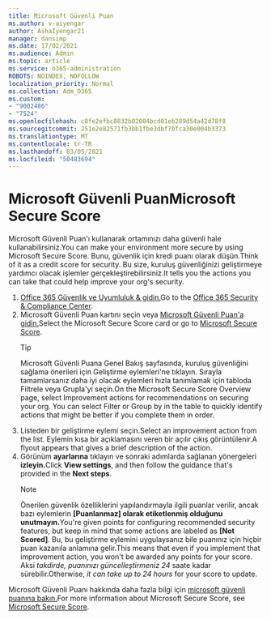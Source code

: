 ```yaml
---
title: Microsoft Güvenli Puan
ms.author: v-aiyengar
author: AshaIyengar21
manager: dansimp
ms.date: 17/02/2021
ms.audience: Admin
ms.topic: article
ms.service: o365-administration
ROBOTS: NOINDEX, NOFOLLOW
localization_priority: Normal
ms.collection: Adm_O365
ms.custom:
- "9002486"
- "7524"
ms.openlocfilehash: c8fe2efbc8832b02004bcd01eb289d54a42d78f8
ms.sourcegitcommit: 251e2e82571fb3bb1fbe3dbf7bfca30e004b3373
ms.translationtype: MT
ms.contentlocale: tr-TR
ms.lasthandoff: 03/05/2021
ms.locfileid: "50483694"
---
```

# <a name="microsoft-secure-score"></a><span data-ttu-id="29568-102">Microsoft Güvenli Puan</span><span class="sxs-lookup"><span data-stu-id="29568-102">Microsoft Secure Score</span></span>

<span data-ttu-id="29568-103">Microsoft Güvenli Puan'ı kullanarak ortamınızı daha güvenli hale kullanabilirsiniz.</span><span class="sxs-lookup"><span data-stu-id="29568-103">You can make your environment more secure by using Microsoft Secure Score.</span></span> <span data-ttu-id="29568-104">Bunu, güvenlik için kredi puanı olarak düşün.</span><span class="sxs-lookup"><span data-stu-id="29568-104">Think of it as a credit score for security.</span></span> <span data-ttu-id="29568-105">Bu size, kuruluş güvenliğinizi geliştirmeye yardımcı olacak işlemler gerçekleştirebilirsiniz.</span><span class="sxs-lookup"><span data-stu-id="29568-105">It tells you the actions you can take that could help improve your org's security.</span></span>

1. <span data-ttu-id="29568-106">[Office 365 Güvenlik ve Uyumluluk & gidin.](https://go.microsoft.com/fwlink/p/?linkid=2077143)</span><span class="sxs-lookup"><span data-stu-id="29568-106">Go to the [Office 365 Security & Compliance Center](https://go.microsoft.com/fwlink/p/?linkid=2077143).</span></span>
1. <span data-ttu-id="29568-107">Microsoft Güvenli Puan kartını seçin veya [Microsoft Güvenli Puan'a gidin.](https://go.microsoft.com/fwlink/?linkid=2099589)</span><span class="sxs-lookup"><span data-stu-id="29568-107">Select the Microsoft Secure Score card or go to [Microsoft Secure Score](https://go.microsoft.com/fwlink/?linkid=2099589).</span></span>
    > [!TIP]
    >  <span data-ttu-id="29568-108">Microsoft Güvenli Puana Genel Bakış sayfasında, kuruluş güvenliğini sağlama önerileri için Geliştirme eylemleri'ne tıklayın. Sırayla tamamlarsanız daha iyi olacak eylemleri hızla tanımlamak için tabloda Filtrele veya Grupla'yi seçin.</span><span class="sxs-lookup"><span data-stu-id="29568-108">On the Microsoft Secure Score Overview page, select Improvement actions for recommendations on securing your org. You can select Filter or Group by in the table to quickly identify actions that might be better if you complete them in order.</span></span>
1. <span data-ttu-id="29568-109">Listeden bir geliştirme eylemi seçin.</span><span class="sxs-lookup"><span data-stu-id="29568-109">Select an improvement action from the list.</span></span> <span data-ttu-id="29568-110">Eylemin kısa bir açıklamasını veren bir açılır çıkış görüntülenir.</span><span class="sxs-lookup"><span data-stu-id="29568-110">A flyout appears that gives a brief description of the action.</span></span>
1. <span data-ttu-id="29568-111">Görünüm **ayarlarına** tıklayın ve sonraki adımlarda sağlanan yönergeleri **izleyin.**</span><span class="sxs-lookup"><span data-stu-id="29568-111">Click **View settings**, and then follow the guidance that's provided in the **Next steps**.</span></span>
    > [!NOTE]
    > <span data-ttu-id="29568-112">Önerilen güvenlik özelliklerini yapılandırmayla ilgili puanlar verilir, ancak bazı eylemlerin **[Puanlanmaz] olarak etiketlenmiş olduğunu unutmayın.**</span><span class="sxs-lookup"><span data-stu-id="29568-112">You're given points for configuring recommended security features, but keep in mind that some actions are labeled as **[Not Scored]**.</span></span> <span data-ttu-id="29568-113">Bu, bu geliştirme eylemini uygulaysanız bile puanınız için hiçbir puan kazanıla anlamına gelir.</span><span class="sxs-lookup"><span data-stu-id="29568-113">This means that even if you implement that improvement action, you won't be awarded any points for your score.</span></span> <span data-ttu-id="29568-114">Aksi *takdirde, puanınızı güncelleştirmeniz 24* saate kadar sürebilir.</span><span class="sxs-lookup"><span data-stu-id="29568-114">Otherwise, *it can take up to 24 hours* for your score to update.</span></span>

<span data-ttu-id="29568-115">Microsoft Güvenli Puanı hakkında daha fazla bilgi için [microsoft güvenli puanına bakın.](https://go.microsoft.com/fwlink/?linkid=2103077)</span><span class="sxs-lookup"><span data-stu-id="29568-115">For more information about Microsoft Secure Score, see [Microsoft Secure Score](https://go.microsoft.com/fwlink/?linkid=2103077).</span></span>